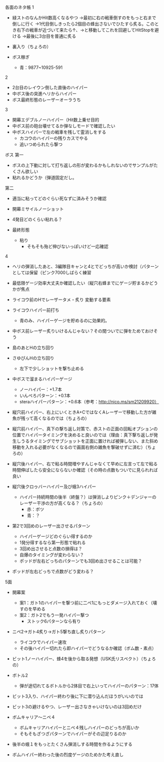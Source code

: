 各面のネタ帳
1
- 緑ストのなんかHit数高くなるやつ
  →最初に右の戦車倒すのをもっと右まで倒しに行く
  →1代目倒しきったら2個目の蜂出さないでひたすら炙る。このとき右下の戦車が近づいて来たら↑、→と移動してこれを回避してHitStopを避ける
  →最後に3台目を普通に炙る

- 裏入り（ちょろの）
- ボス稼ぎ
  - 青：9877~10925-591

2
- 2台目のレイウン倒した直後のハイパー
- 中ボス後の突進ヘリからハイパー
- ボス最終形態のレーザーオーラうち

3
- 開幕エデブルノーハイパー（Hit数上乗せ目的
- 中ボス前の砲台壊せてるか弾なしモードで確認したい
- 中ボスハイパーで左の戦車を残して霊消しをする
  - カコウのハイパーの残りカスでやる
  - 追いつめられたら撃つ

ボス
第一
 - ボスの上下動に対して打ち返しの形が変わるかもしれないのでサンプルがたくさん欲しい
 - 粘れるかどうか（弾道固定だし。

第二
 - 適当に粘ってどのぐらい死なずに済みそうか確認
 - 開幕ミサイルノーショット
 - 4発目どのくらい粘れる？

- 最終形態
  - 粘り
    - そもそも殆ど伸びないっぽいけど一応確認

4
- ヘリの弾消したあと、3編隊目キャンと4とでどっちが高いか検討（パターンとしては保留（ピンク7000しばらく練習
 - 最低限ゲージ効率大丈夫か確認したい（縦穴右蜂までにゲージ貯まるかどうかが焦点
- ライコウ前のHでレーザータメ・炙り
変動する要素
- ライコウハイパー前打ち
  - 青のみ、ハイパーゲージを貯めるのに効果的。

- 中ボス前レーザー炙りいけるんじゃない？その間ついでに弾をためておけそう
- 島のあとHの立ち回り
- さゆぴんHの立ち回り
  - 左下で少しショットを撃ち止める
- 中ボスで溜まるハイパーゲージ
  - ノーハイパー：+1.7本
  - いんぺろパターン：+0.1本
  - steraハイパーパターン：+0.6本（参考：http://nico.ms/sm21209920）
- 縦穴前ハイパー、右上にいくときA+CではなくAレーザーで移動した方が雑魚が残って高くなるのでは（ちょろの）
- 縦穴前ハイパー、真下の撃ち返し対策で、赤ストの正面の回転オプションの位置でハイパータイミングを決めると良いのでは（理由：真下撃ち返しが発生しうるタイミングでサブショットを正面に置ければ被弾しない、また斜め移動を入れる必要がなくなるので画面右側の雑魚を撃破せずに済む）（ちょろの）	
- 縦穴後ハイパー、右で粘る時間増やすんじゃなくて早めに左言って左で粘る時間伸ばしたら安全にならないか確認（その時の点数もついでに見られれば良い
- 縦穴後クロゥバーハイパー及び蛾3ハイパー
  - ハイパー持続時間の後半（終盤？）は弾消しよりピンク＋デンジャーのレーザー干渉の方が高くなる？（ちょろの）
    - 赤：ボツ
    - 青：？

 - 第2で3回めのレーザー出させるパターン
   - ハイパーゲージどのぐらい得するのか
   - 1発分得するなら第一形態で粘れる
   - 3回め出させると点数の損得は？
   - 自爆のタイミングが変わらない？
   - ポッドが左右どっちのパターンでも3回め出させることは可能？
 - ポッドが左右どっちで点数がどう変わる？

5面
- 開幕案
  - 案1：ガト1のハイパーを撃つ前に二ぺ1にもっとダメージ入れておく（壊すのを早める
  - 案2：ガト2でもう一発ハイパー撃つ
    - ストック6パターンなら有り

- ニペ2→ガト4炙り→ガト5撃ち直し炙りパターン
  - ライコウでハイパー速攻
  - その後ハイパー切れたら即ハイパーでどうなるか確認（ボム数・素点）

- ビット1ノーハイパー、蜂4を後から取る発想（USK氏リスペクト）（ちょろの）
- ボトル2
  - 弾が途切れてるボトルから2体目で右上いってハイパーのパターン：17体
  
- ビット3入り、ハイパー終わり後に下に潜り込んだほうがいいのでは
- ビット3の避けるやつ、レーザー出さなきゃいけないのは3回めだけ
- ボムキャリア〜ニペ４
  - ボムキャリアハイパーとニペ４残しハイパーのどっちが高いか
  - そもそもざつざパターンでハイパーがその辺足りるのか

- 後半の蛾１をもっとたくさん弾消しする時間を作るようにする
- ボムハイパー終わった後の烈度ゲージのためかた考え直し
